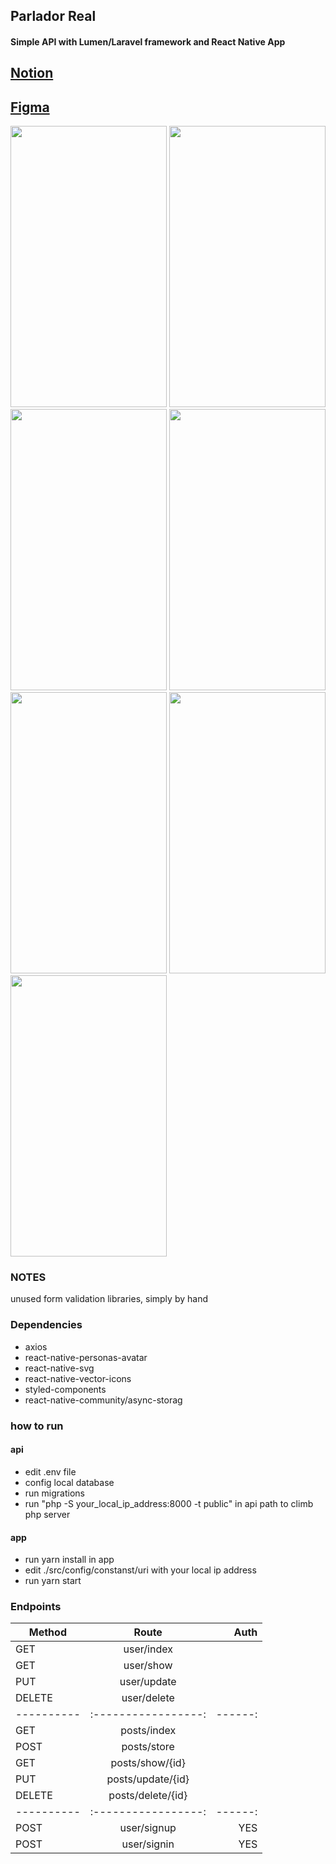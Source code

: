 ## Parlador Real

#### Simple API with Lumen/Laravel framework and React Native App

## [Notion](https://www.notion.so/Codificar-Full-Stack-Developer-6e5763cb3de94e75b87669759b479c98)
## [Figma](https://www.figma.com/file/Ftlc8kiZXzjtMWdIGCWQCa/Untitled?node-id=0%3A1)


<div display="flex">
  <img width="250px" height="450px" src="https://user-images.githubusercontent.com/46490801/99891854-26345580-2c4d-11eb-8b36-9f6fe373aa55.jpeg"/>
  <img width="250px" height="450px" src="https://user-images.githubusercontent.com/46490801/99891855-26ccec00-2c4d-11eb-8caf-8cf971f8ee3c.jpeg"/>
  <img width="250px" height="450px" src="https://user-images.githubusercontent.com/46490801/99891848-23396500-2c4d-11eb-9109-6168123a7a51.jpeg"/>
  <img width="250px" height="450px" src="https://user-images.githubusercontent.com/46490801/99891850-246a9200-2c4d-11eb-839a-e9e9b4d80fd9.jpeg"/>
  <img width="250px" height="450px" src="https://user-images.githubusercontent.com/46490801/99891851-25032880-2c4d-11eb-9af3-8cb69eccc84c.jpeg"/>
  <img width="250px" height="450px" src="https://user-images.githubusercontent.com/46490801/99891852-259bbf00-2c4d-11eb-95c6-a3375ae6fc0f.jpeg"/>
  <img width="250px" height="450px" src="https://user-images.githubusercontent.com/46490801/99891853-259bbf00-2c4d-11eb-9d54-069484e9b089.jpeg"/>
</div>


### NOTES

unused form validation libraries, simply by hand


### Dependencies

* axios
* react-native-personas-avatar
* react-native-svg
* react-native-vector-icons
* styled-components
* react-native-community/async-storag


### how to run

#### api

* edit .env file
* config local database
* run migrations
* run "php -S your_local_ip_address:8000 -t public" in api path to climb php server

#### app

* run yarn install in app
* edit ./src/config/constanst/uri with your local ip address
* run yarn start


### Endpoints

| Method   |      Route         |  Auth |
|---------- |:-----------------:|------:|
| GET       | user/index        |
| GET       | user/show         |
| PUT       | user/update       |
| DELETE    | user/delete       |
|---------- |:-----------------:|------:|
| GET       | posts/index       |
| POST      | posts/store       |
| GET       | posts/show/{id}   |
| PUT       | posts/update/{id} |
| DELETE    | posts/delete/{id} |
|---------- |:-----------------:|------:|
| POST      | user/signup       |  YES
| POST      | user/signin       |  YES
